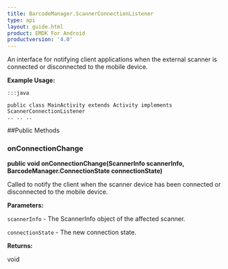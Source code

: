```yaml
---
title: BarcodeManager.ScannerConnectionListener
type: api
layout: guide.html
product: EMDK For Android
productversion: '4.0'
---
```



An interface for notifying client applications when the external scanner
 is connected or disconnected to the mobile device.
 
 

**Example Usage:**
	
	:::java
	
	public class MainActivity extends Activity implements ScannerConnectionListener
	.. .. ..
	
	


##Public Methods

### onConnectionChange

**public void onConnectionChange(ScannerInfo scannerInfo, BarcodeManager.ConnectionState connectionState)**

Called to notify the client when the scanner device has been connected or disconnected to the mobile device.

**Parameters:**

`scannerInfo` - The ScannerInfo object of the affected scanner.

`connectionState` - The new connection state.

**Returns:**

void












